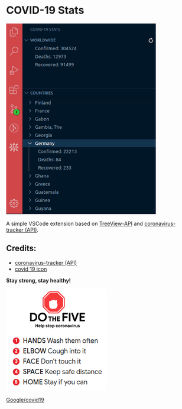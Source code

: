 # COVID-19 Stats

![covid extension](https://raw.githubusercontent.com/4gray/vsc-covid-stats/master/resources/screenshot.png)

A simple VSCode extension based on [TreeView-API](https://code.visualstudio.com/api/extension-guides/tree-view) and [coronavirus-tracker (API)](https://github.com/ExpDev07/coronavirus-tracker-api).


## Credits:
* [coronavirus-tracker (API)](https://github.com/ExpDev07/coronavirus-tracker-api)
* [covid 19 icon](https://icon-icons.com/de/symbol/Virus-coronavirus-covid-19-covid19/134782)


**Stay strong, stay healthy!**

![do the five](https://raw.githubusercontent.com/4gray/vsc-covid-stats/master/resources/do-the-five.png)


[Google/covid19](https://www.google.com/covid19/)
